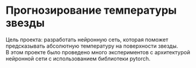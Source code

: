 # Прогнозирование температуры звезды

Цель проекта: разработать нейронную сеть, которая поможет предсказывать абсолютную температуру на поверхности звезды.     
В этом проекте было проведено много экспериментов с архитектурой нейронной сети с использованием библиотеки pytorch.
